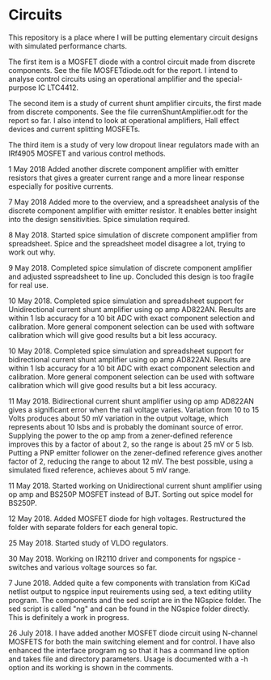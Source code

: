 # Circuits

This repository is a place where I will be putting elementary circuit designs with simulated performance charts. 

The first item is a MOSFET diode with a control circuit made from discrete components. See the file MOSFETdiode.odt for the report. I intend to analyse control circuits using an operational amplifier and the special-purpose IC LTC4412.

The second item is a study of current shunt amplifier circuits, the first made from discrete components. See the file currenShuntAmplifier.odt for the report so far. I also intend to look at operational amplifiers, Hall effect devices and current splitting MOSFETs. 

The third item is a study of very low dropout linear regulators made with an IRf4905 MOSFET and various control methods.

1 May 2018 Added another discrete component amplifier with emitter resistors that gives a greater current range and a more linear response especially for positive currents.

7 May 2018 Added more to the overview, and a spreadsheet analysis of the discrete component amplifier with emitter resistor. It enables better insight into the design sensitivities. Spice simulation required.

8 May 2018. Started spice simulation of discrete component amplifier from spreadsheet. Spice and the spreadsheet model disagree a lot, trying to work out why. 

9 May 2018. Completed spice simulation of discrete component amplifier and adjusted sspreadsheet to line up. Concluded this design is too fragile for real use. 

10 May 2018. Completed spice simulation and spreadsheet support for Unidirectional current shunt amplifier using op amp AD822AN. Results are within 1 lsb accuracy for a 10 bit ADC with exact component selection and calibration. More general component selection can be used with software calibration which will give good results but a bit less accuracy.

10 May 2018. Completed spice simulation and spreadsheet support for bidirectional current shunt amplifier using op amp AD822AN. Results are within 1 lsb accuracy for a 10 bit ADC with exact component selection and calibration. More general component selection can be used with software calibration which will give good results but a bit less accuracy.

11 May 2018. Bidirectional current shunt amplifier using op amp AD822AN gives a significant error when the rail voltage varies. Variation from 10 to 15 Volts produces about 50 mV variation in the output voltage, which represents about 10 lsbs and is probably the dominant source of error. Supplying the power to the op amp from a zener-defined reference improves this by a factor of about 2, so the range is about 25 mV or 5 lsb. Putting a PNP emitter follower on the zener-defined reference gives another factor of 2, reducing the range to about 12 mV. The best possible, using a simulated fixed reference, achieves about 5 mV range.  

11 May 2018. Started working on Unidirectional current shunt amplifier using op amp and BS250P MOSFET instead of BJT. Sorting out spice model for BS250P. 

12 May 2018. Added MOSFET diode for high voltages. 
Restructured the folder with separate folders for each general topic. 

25 May 2018. Started study of VLDO regulators. 

30 May 2018. Working on IR2110 driver and components for ngspice - switches and various voltage sources so far. 
  
7 June 2018. Added quite a few components with translation from KiCad netlist output to ngspice input reuirements using sed, a text editing utility program. The components and the sed script are in the NGspice folder. The sed script is called "ng" and can be found in the NGspice folder directly. This is definitely a work in progress. 

26 July 2018. I have added another MOSFET diode circuit using N-channel MOSFETS for both the main switching element and for control. I have also enhanced the interface program ng so that it has a command line option and takes file and directory parameters. Usage is documented with a -h option and its working is shown in the comments.

